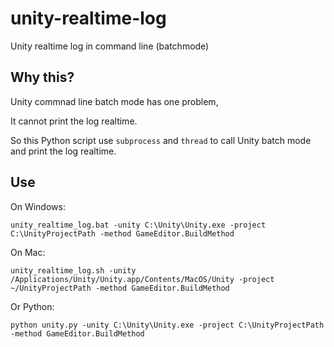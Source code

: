# unity-realtime-log

Unity realtime log in command line (batchmode)

## Why this?

Unity commnad line batch mode has one problem,

It cannot print the log realtime.

So this Python script use `subprocess` and `thread` to call Unity batch mode and print the log realtime.


## Use

On Windows:

```shell
unity_realtime_log.bat -unity C:\Unity\Unity.exe -project C:\UnityProjectPath -method GameEditor.BuildMethod
```


On Mac:

```shell
unity_realtime_log.sh -unity /Applications/Unity/Unity.app/Contents/MacOS/Unity -project ~/UnityProjectPath -method GameEditor.BuildMethod
```


Or Python:

```shell
python unity.py -unity C:\Unity\Unity.exe -project C:\UnityProjectPath -method GameEditor.BuildMethod
```

